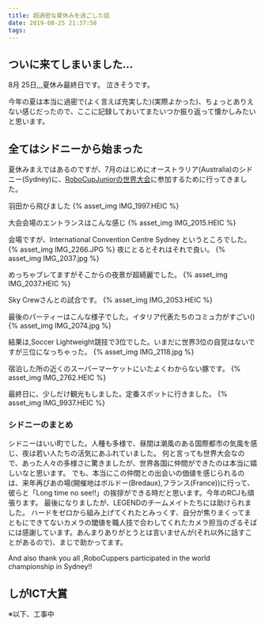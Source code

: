 ```yaml
---
title: 超過密な夏休みを過ごした話
date: 2019-08-25 21:37:58
tags:
---
```


## ついに来てしまいました...
8月 25日,,,夏休み最終日です。
泣きそうです。

今年の夏は本当に過密で(よく言えば充実した)(実際よかった)、ちょっとありえない感じだったので、ここに記録しておいてまたいつか振り返って懐かしみたいと思います。

## 全てはシドニーから始まった
夏休みまえではあるのですが、7月のはじめにオーストラリア(Australia)のシドニー(Sydney)に、[RoboCupJuniorの世界大会](https://2019.robocup.org/)に参加するために行ってきました。

羽田から飛びました
{% asset_img IMG_1997.HEIC %}

大会会場のエントランスはこんな感じ
{% asset_img IMG_2015.HEIC %}

会場ですが、International Convention Centre Sydney というところでした。
{% asset_img IMG_2266.JPG %}
夜にとるとそれはそれで良い。
{% asset_img IMG_2037.jpg %}

めっちゃブレてますがそこからの夜景が超綺麗でした。
{% asset_img IMG_2037.HEIC %}


Sky Crewさんとの試合です。
{% asset_img IMG_2053.HEIC %}


最後のパーティーはこんな様子でした。イタリア代表たちのコミュ力がすごい()
{% asset_img IMG_2074.jpg %}

結果は,Soccer Lightweight競技で3位でした。いまだに世界3位の自覚はないですが三位になっちゃった。
{% asset_img IMG_2118.jpg %}


宿泊した所の近くのスーパーマーケットにいたよくわからない豚です。
{% asset_img IMG_2762.HEIC %}

最終日に、少しだけ観光もしました。定番スポットに行きました。
{% asset_img IMG_9937.HEIC %}


### シドニーのまとめ
 シドニーはいい町でした。人種も多様で、昼間は潮風のある国際都市の気風を感じ、夜は若い人たちの活気にあふれていました。
 何と言っても世界大会なので、あった人々の多様さに驚きましたが、世界各国に仲間ができたのは本当に嬉しいなと思います。
 でも、本当にこの仲間との出会いの価値を感じられるのは、来年再びあの場(開催地はボルドー(Bredaux),フランス(France))に行って、彼らと「Long time no see!!」の挨拶ができる時だと思います。今年のRCJも頑張ります。
 最後になりましたが、LEGENDのチームメイトたちには助けられました。
 ハードをゼロから組み上げてくれたとみっくす、自分が焦りまくってまともにできてないカメラの閾値を職人技で合わしてくれたカメラ担当のざるそばには感謝しています。あんまりありがとうとは言いませんが(それ以外に話すことがあるので)、まじで助かってます。

And also thank you all ,RoboCuppers participated in the world championship in Sydney!!


## しがICT大賞

※以下、工事中